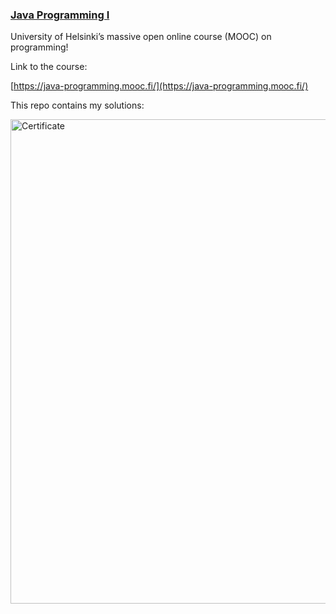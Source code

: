 ### [Java Programming I](https://java-programming.mooc.fi/)



University of Helsinki’s massive open online course (MOOC) on programming!

Link to the course:

[https://java-programming.mooc.fi/](https://java-programming.mooc.fi/)

This repo contains my solutions:

<img title="" src="file:///home/rr/Downloads/certificate-java-programming-i.png" alt="Certificate" width="775" data-align="center">






